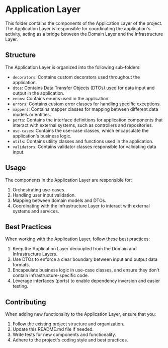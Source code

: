 # Application Layer

This folder contains the components of the Application Layer of the project. The Application Layer is responsible for coordinating the application's activity, acting as a bridge between the Domain Layer and the Infrastructure Layer.

## Structure

The Application Layer is organized into the following sub-folders:

- `decorators`: Contains custom decorators used throughout the application.
- `dtos`: Contains Data Transfer Objects (DTOs) used for data input and output in the application.
- `enums`: Contains enums used in the application.
- `errors`: Contains custom error classes for handling specific exceptions.
- `mappers`: Contains mapper classes for mapping between different data models or entities.
- `ports`: Contains the interface definitions for application components that interact with external systems, such as controllers and repositories.
- `use-cases`: Contains the use-case classes, which encapsulate the application's business logic.
- `utils`: Contains utility classes and functions used in the application.
- `validators`: Contains validator classes responsible for validating data input.

## Usage

The components in the Application Layer are responsible for:

1. Orchestrating use-cases.
2. Handling user input validation.
3. Mapping between domain models and DTOs.
4. Coordinating with the Infrastructure Layer to interact with external systems and services.

## Best Practices

When working with the Application Layer, follow these best practices:

1. Keep the Application Layer decoupled from the Domain and Infrastructure Layers.
2. Use DTOs to enforce a clear boundary between input and output data formats.
3. Encapsulate business logic in use-case classes, and ensure they don't contain infrastructure-specific code.
4. Leverage interfaces (ports) to enable dependency inversion and easier testing.

## Contributing

When adding new functionality to the Application Layer, ensure that you:

1. Follow the existing project structure and organization.
2. Update this README.md file if needed.
3. Write tests for new components and functionality.
4. Adhere to the project's coding style and best practices.

